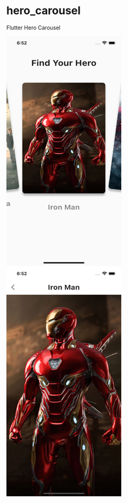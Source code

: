 # hero_carousel

Flutter Hero Carousel

<!-- ![](image/screenshot.png width="100") -->


<p align="left">
  <img width="300" height="600" src="https://raw.githubusercontent.com/moeenchanna/hero_carousel/main/image/screenshot1.png">
   <img width="300" height="600" src="https://raw.githubusercontent.com/moeenchanna/hero_carousel/main/image/screenshot2.png">
</p>

